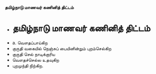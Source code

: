 **தமிழ்நாடு மாணவர் கணினித் திட்டம்**
- # தமிழ்நாடு மாணவர் கணினித் திட்டம்
- a. வௌதப்பாய்கிற
- குருதி வகையில் நெஞ்சுப் பையினின்றும் புறம்செல்கிற
- குருதி செல் நாடிக்குரிய
- வௌதச்செல்ல உதவுகிற
- புறமுந்தி நிற்கிற.

